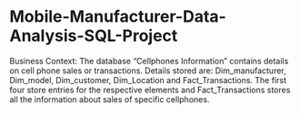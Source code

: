 # Mobile-Manufacturer-Data-Analysis-SQL-Project

Business Context:
The database “Cellphones Information” contains details on cell phone sales or transactions.
Details stored are: Dim_manufacturer, Dim_model, Dim_customer, Dim_Location and Fact_Transactions. 
The first four store entries for the respective elements and Fact_Transactions stores all the information about sales of specific cellphones.
